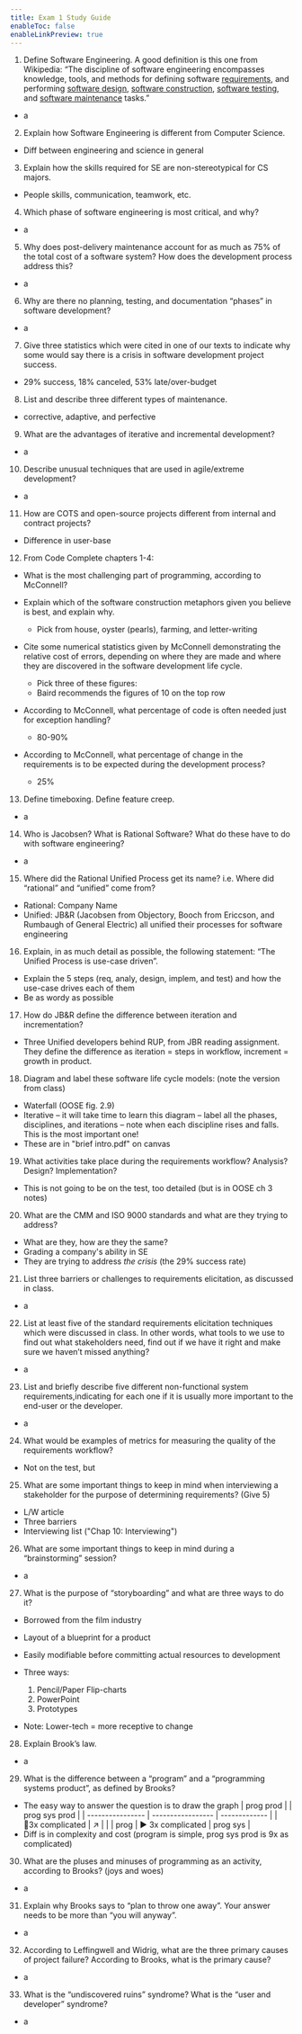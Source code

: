 ```yaml
---
title: Exam 1 Study Guide
enableToc: false
enableLinkPreview: true
---
```


1. Define Software Engineering. A good definition is this one from Wikipedia: “The discipline of software engineering encompasses knowledge, tools, and methods for defining software [requirements](http://www.reference.com/browse/wiki/Requirements "http://www.reference.com/browse/wiki/Requirements"), and performing [software design](http://www.reference.com/browse/wiki/Software_design "http://www.reference.com/browse/wiki/Software_design"), [software construction](http://www.reference.com/browse/wiki/Computer_programming "http://www.reference.com/browse/wiki/Computer_programming"), [software testing](http://www.reference.com/browse/wiki/Software_testing "http://www.reference.com/browse/wiki/Software_testing"), and [software maintenance](http://www.reference.com/browse/wiki/Software_maintenance "http://www.reference.com/browse/wiki/Software_maintenance") tasks.”
   
- a

2. Explain how Software Engineering is different from Computer Science.  
- Diff between engineering and science in general
3. Explain how the skills required for SE are non-stereotypical for CS majors.  
- People skills, communication, teamwork, etc.
4. Which phase of software engineering is most critical, and why?  
- a
5. Why does post-delivery maintenance account for as much as 75% of the total cost of a software system? How does the development process address this?  
- a
6. Why are there no planning, testing, and documentation “phases” in software development?  
- a
7. Give three statistics which were cited in one of our texts to indicate why some would say there is a crisis in software development project success.
- 29% success, 18% canceled, 53% late/over-budget
8. List and describe three different types of maintenance.  
- corrective, adaptive, and perfective
9. What are the advantages of iterative and incremental development?  
- a
10. Describe unusual techniques that are used in agile/extreme development?  
- a
11. How are COTS and open-source projects different from internal and contract projects?  
- Difference in user-base

12. From Code Complete chapters 1-4:

- What is the most challenging part of programming, according to McConnell?
- Explain which of the software construction metaphors given you believe is best, and explain why.
	- Pick from house, oyster (pearls), farming, and letter-writing
- Cite some numerical statistics given by McConnell demonstrating the relative cost of errors, depending on where they are made and where they are discovered in the software development life cycle.
	- Pick three of these figures:
	- Baird recommends the figures of 10 on the top row

- According to McConnell, what percentage of code is often needed just for exception handling?
	- 80-90%
- According to McConnell, what percentage of change in the requirements is to be expected during the development process?
	- 25%
13. Define timeboxing. Define feature creep.  
    
- a
      
14. Who is Jacobsen? What is Rational Software? What do these have to do with software engineering?  
- a
15. Where did the Rational Unified Process get its name? i.e. Where did “rational” and “unified” come from?  

- Rational: Company Name
- Unified: JB&R (Jacobsen from Objectory, Booch from Ericcson, and Rumbaugh of General Electric) all unified their processes for software engineering

16. Explain, in as much detail as possible, the following statement: “The Unified Process is use-case driven”.  
    
- Explain the 5 steps (req, analy, design, implem, and test) and how the use-case drives each of them
- Be as wordy as possible

17. How do JB&R define the difference between iteration and incrementation?
    
- Three Unified developers behind RUP, from JBR reading assignment. They define the difference as iteration = steps in workflow, increment = growth in product.

18. Diagram and label these software life cycle models: (note the version from class)  
    
- Waterfall (OOSE fig. 2.9)
- Iterative – it will take time to learn this diagram – label all the phases, disciplines, and iterations – note when each discipline rises and falls. This is the most important one!  
- These are in "brief intro.pdf" on canvas

19. What activities take place during the requirements workflow? Analysis? Design? Implementation?  
- This is not going to be on the test, too detailed (but is in OOSE ch 3 notes)
20. What are the CMM and ISO 9000 standards and what are they trying to address?

- What are they, how are they the same?
- Grading a company's ability in SE
- They are trying to address *the crisis* (the 29% success rate)

21. List three barriers or challenges to requirements elicitation, as discussed in class.
- a
22. List at least five of the standard requirements elicitation techniques which were discussed in class. In other words, what tools to we use to find out what stakeholders need, find out if we have it right and make sure we haven’t missed anything?  
- a
23. List and briefly describe five different non-functional system requirements,indicating for each one if it is usually more important to the end-user or the developer.  
- a
24. What would be examples of metrics for measuring the quality of the requirements workflow?  
- Not on the test, but 
25. What are some important things to keep in mind when interviewing a stakeholder for the purpose of determining requirements? (Give 5)  

- L/W article
- Three barriers
- Interviewing list ("Chap 10: Interviewing") 

26. What are some important things to keep in mind during a “brainstorming” session?  
- a
27. What is the purpose of “storyboarding” and what are three ways to do it?
    
- Borrowed from the film industry
- Layout of a blueprint for a product
- Easily modifiable before committing actual resources to development
- Three ways:

	1. Pencil/Paper Flip-charts
	2. PowerPoint
	3. Prototypes	    
- Note: Lower-tech = more receptive to change
	    

28. Explain Brook’s law.  
- a
29. What is the difference between a “program” and a “programming systems product”, as defined by Brooks?  

- The easy way to answer the question is to draw the graph
| prog prod        |                   | prog sys prod | 
| ---------------- | ----------------- | ------------- |
| 🔼3x complicated | ↗️                |               |
| prog             | ▶️ 3x complicated | prog sys      |
- Diff is in complexity and cost (program is simple, prog sys prod is 9x as complicated)

30. What are the pluses and minuses of programming as an activity, according to Brooks? (joys and woes)  
- a
31. Explain why Brooks says to “plan to throw one away”. Your answer needs to be more than “you will anyway”.  
- a
32. According to Leffingwell and Widrig, what are the three primary causes of project failure? According to Brooks, what is the primary cause?  
- a
33. What is the “undiscovered ruins” syndrome? What is the “user and developer” syndrome?
- a
